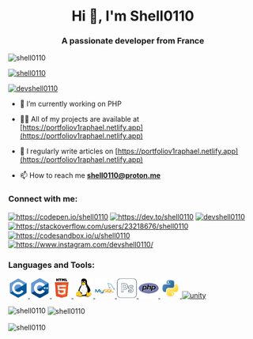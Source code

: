 <h1 align="center">Hi 👋, I'm Shell0110</h1>
<h3 align="center">A passionate developer from France</h3>

<p align="left"> <img src="https://komarev.com/ghpvc/?username=shell0110&label=Profile%20views&color=0e75b6&style=flat" alt="shell0110" /> </p>

<p align="left"> <a href="https://github.com/ryo-ma/github-profile-trophy"><img src="https://github-profile-trophy.vercel.app/?username=shell0110" alt="shell0110" /></a> </p>

<p align="left"> <a href="https://twitter.com/devshell0110" target="blank"><img src="https://img.shields.io/twitter/follow/devshell0110?logo=twitter&style=for-the-badge" alt="devshell0110" /></a> </p>

- 🔭 I’m currently working on PHP

- 👨‍💻 All of my projects are available at [https://portfoliov1raphael.netlify.app](https://portfoliov1raphael.netlify.app)

- 📝 I regularly write articles on [https://portfoliov1raphael.netlify.app](https://portfoliov1raphael.netlify.app)

- 📫 How to reach me **shell0110@proton.me**

<h3 align="left">Connect with me:</h3>
<p align="left">
<a href="https://codepen.io/https://codepen.io/shell0110" target="blank"><img align="center" src="https://raw.githubusercontent.com/rahuldkjain/github-profile-readme-generator/master/src/images/icons/Social/codepen.svg" alt="https://codepen.io/shell0110" height="30" width="40" /></a>
<a href="https://dev.to/https://dev.to/shell0110" target="blank"><img align="center" src="https://raw.githubusercontent.com/rahuldkjain/github-profile-readme-generator/master/src/images/icons/Social/devto.svg" alt="https://dev.to/shell0110" height="30" width="40" /></a>
<a href="https://twitter.com/devshell0110" target="blank"><img align="center" src="https://raw.githubusercontent.com/rahuldkjain/github-profile-readme-generator/master/src/images/icons/Social/twitter.svg" alt="devshell0110" height="30" width="40" /></a>
<a href="https://stackoverflow.com/users/https://stackoverflow.com/users/23218676/shell0110" target="blank"><img align="center" src="https://raw.githubusercontent.com/rahuldkjain/github-profile-readme-generator/master/src/images/icons/Social/stack-overflow.svg" alt="https://stackoverflow.com/users/23218676/shell0110" height="30" width="40" /></a>
<a href="https://codesandbox.com/https://codesandbox.io/u/shell0110" target="blank"><img align="center" src="https://raw.githubusercontent.com/rahuldkjain/github-profile-readme-generator/master/src/images/icons/Social/codesandbox.svg" alt="https://codesandbox.io/u/shell0110" height="30" width="40" /></a>
<a href="https://instagram.com/https://www.instagram.com/devshell0110/" target="blank"><img align="center" src="https://raw.githubusercontent.com/rahuldkjain/github-profile-readme-generator/master/src/images/icons/Social/instagram.svg" alt="https://www.instagram.com/devshell0110/" height="30" width="40" /></a>
</p>

<h3 align="left">Languages and Tools:</h3>
<p align="left"> <a href="https://www.cprogramming.com/" target="_blank" rel="noreferrer"> <img src="https://raw.githubusercontent.com/devicons/devicon/master/icons/c/c-original.svg" alt="c" width="40" height="40"/> </a> <a href="https://www.w3schools.com/cpp/" target="_blank" rel="noreferrer"> <img src="https://raw.githubusercontent.com/devicons/devicon/master/icons/cplusplus/cplusplus-original.svg" alt="cplusplus" width="40" height="40"/> </a> <a href="https://www.w3.org/html/" target="_blank" rel="noreferrer"> <img src="https://raw.githubusercontent.com/devicons/devicon/master/icons/html5/html5-original-wordmark.svg" alt="html5" width="40" height="40"/> </a> <a href="https://www.linux.org/" target="_blank" rel="noreferrer"> <img src="https://raw.githubusercontent.com/devicons/devicon/master/icons/linux/linux-original.svg" alt="linux" width="40" height="40"/> </a> <a href="https://www.mysql.com/" target="_blank" rel="noreferrer"> <img src="https://raw.githubusercontent.com/devicons/devicon/master/icons/mysql/mysql-original-wordmark.svg" alt="mysql" width="40" height="40"/> </a> <a href="https://www.photoshop.com/en" target="_blank" rel="noreferrer"> <img src="https://raw.githubusercontent.com/devicons/devicon/master/icons/photoshop/photoshop-line.svg" alt="photoshop" width="40" height="40"/> </a> <a href="https://www.php.net" target="_blank" rel="noreferrer"> <img src="https://raw.githubusercontent.com/devicons/devicon/master/icons/php/php-original.svg" alt="php" width="40" height="40"/> </a> <a href="https://www.python.org" target="_blank" rel="noreferrer"> <img src="https://raw.githubusercontent.com/devicons/devicon/master/icons/python/python-original.svg" alt="python" width="40" height="40"/> </a> <a href="https://unity.com/" target="_blank" rel="noreferrer"> <img src="https://www.vectorlogo.zone/logos/unity3d/unity3d-icon.svg" alt="unity" width="40" height="40"/> </a> </p>

<p><img align="left" src="https://github-readme-stats.vercel.app/api/top-langs?username=shell0110&show_icons=true&locale=en&layout=compact" alt="shell0110" /></p>

<p>&nbsp;<img align="center" src="https://github-readme-stats.vercel.app/api?username=shell0110&show_icons=true&locale=en" alt="shell0110" /></p>

<p><img align="center" src="https://github-readme-streak-stats.herokuapp.com/?user=shell0110&" alt="shell0110" /></p>

